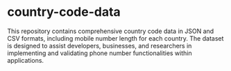 # country-code-data
This repository contains comprehensive country code data in JSON and CSV formats, including mobile number length for each country. The dataset is designed to assist developers, businesses, and researchers in implementing and validating phone number functionalities within applications.
